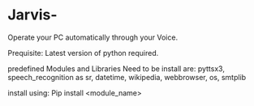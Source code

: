 # Jarvis-
Operate your PC automatically through your Voice.

Prequisite: Latest version of python required.

predefined Modules and Libraries Need to be install are:
pyttsx3, speech_recognition as sr, datetime, wikipedia, webbrowser, os, smtplib

install using: Pip install <module_name>
